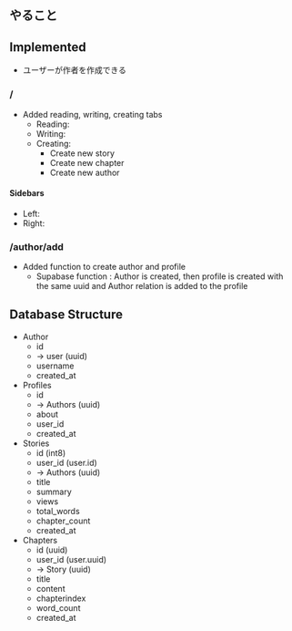 ## やること

## Implemented

- ユーザーが作者を作成できる

### /

- Added reading, writing, creating tabs
  - Reading:
  - Writing:
  - Creating:
    - Create new story
    - Create new chapter
    - Create new author

#### Sidebars

- Left:
- Right:

### /author/add

- Added function to create author and profile
  - Supabase function : Author is created, then profile is created with the same uuid and Author relation is added to the profile

## Database Structure

- Author
  - id
  - -> user (uuid)
  - username
  - created_at
- Profiles
  - id
  - -> Authors (uuid)
  - about
  - user_id
  - created_at
- Stories
  - id (int8)
  - user_id (user.id)
  - -> Authors (uuid)
  - title
  - summary
  - views
  - total_words
  - chapter_count
  - created_at
- Chapters
  - id (uuid)
  - user_id (user.uuid)
  - -> Story (uuid)
  - title
  - content
  - chapterindex
  - word_count
  - created_at